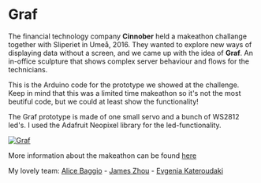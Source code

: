 # Graf
The financial technology company **Cinnober** held a makeathon challange together with Sliperiet in Umeå, 2016. They wanted to explore new ways of displaying data without a screen, and we came up with the idea of **Graf**. An in-office sculpture that shows complex server behaviour and flows for the technicians. 

This is the Arduino code for the prototype we showed at the challenge. Keep in mind that this was a limited time makeathon so it's not the most beutiful code, but we could at least show the functionality! 

The Graf prototype is made of one small servo and a bunch of WS2812 led's. I used the Adafruit Neopixel library for the led-functionality. 

[![Graf](https://lh4.googleusercontent.com/NS3Ggfc4YT5vwtaDk-5cmSNSe9rm8OpQccZNLbVM_TjZjMY8AAVdpf1YcI9AbsmWmGEisU9tKsyIZwo=w1920-h942-rw)](https://vimeo.com/158194093)

More information about the makeathon can be found [here](http://www.cinnober.com/news/students-make-financial-data-physical-makeathon)

My lovely team: 
[Alice Baggio](https://se.linkedin.com/in/alicebaggio/en) - [James Zhou](https://www.linkedin.com/in/zhouj) - [Evgenia Kateroudaki](https://gr.linkedin.com/in/evgenia-kateroudaki)
